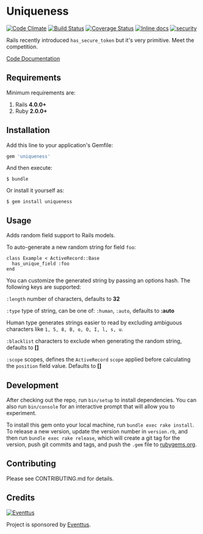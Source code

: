 # Uniqueness

[![Code Climate](https://codeclimate.com/github/owahab/uniqueness/badges/gpa.svg)](https://codeclimate.com/github/owahab/uniqueness)
[![Build Status](https://travis-ci.org/owahab/uniqueness.svg?branch=master)](https://travis-ci.org/owahab/uniqueness)
[![Coverage Status](https://coveralls.io/repos/github/owahab/uniqueness/badge.svg?branch=master)](https://coveralls.io/github/owahab/uniqueness?branch=master)
[![Inline docs](http://inch-ci.org/github/owahab/uniqueness.svg?branch=master)](http://inch-ci.org/github/owahab/uniqueness)
[![security](https://hakiri.io/github/owahab/uniqueness/master.svg)](https://hakiri.io/github/owahab/uniqueness/master)

Rails recently introduced `has_secure_token` but it's very primitive.
Meet the competition.

[Code Documentation](http://www.rubydoc.info/github/owahab/uniqueness)

## Requirements

Minimum requirements are:

1. Rails __4.0.0+__
2. Ruby __2.0.0+__

## Installation

Add this line to your application's Gemfile:

```ruby
gem 'uniqueness'
```

And then execute:

    $ bundle

Or install it yourself as:

    $ gem install uniqueness

## Usage

Adds random field support to Rails models.

To auto-generate a new random string for field `foo`:

    class Example < ActiveRecord::Base
      has_unique_field :foo
    end

You can customize the generated string by
passing an options hash. The following keys are supported:

`:length` number of characters, defaults to __32__

`:type` type of string, can be one of: `:human`, `:auto`, defaults to __:auto__

Human type generates strings easier to read by excluding ambiguous characters like `1, 5, 8, B, o, O, I, l, s, u`.

`:blacklist` characters to exclude when generating the random string, defaults to __[]__

`:scope` scopes, defines the `ActiveRecord` `scope` applied before calculating the `position` field value. Defaults to __[]__

## Development

After checking out the repo, run `bin/setup` to install dependencies. You can also run `bin/console` for an interactive prompt that will allow you to experiment.

To install this gem onto your local machine, run `bundle exec rake install`. To release a new version, update the version number in `version.rb`, and then run `bundle exec rake release`, which will create a git tag for the version, push git commits and tags, and push the `.gem` file to [rubygems.org](https://rubygems.org).

## Contributing

Please see CONTRIBUTING.md for details.

## Credits

[![Eventtus](http://eventtus.com/css/images/logo.png)](http://eventtus.com)

Project is sponsored by [Eventtus](http://eventtus.com).
